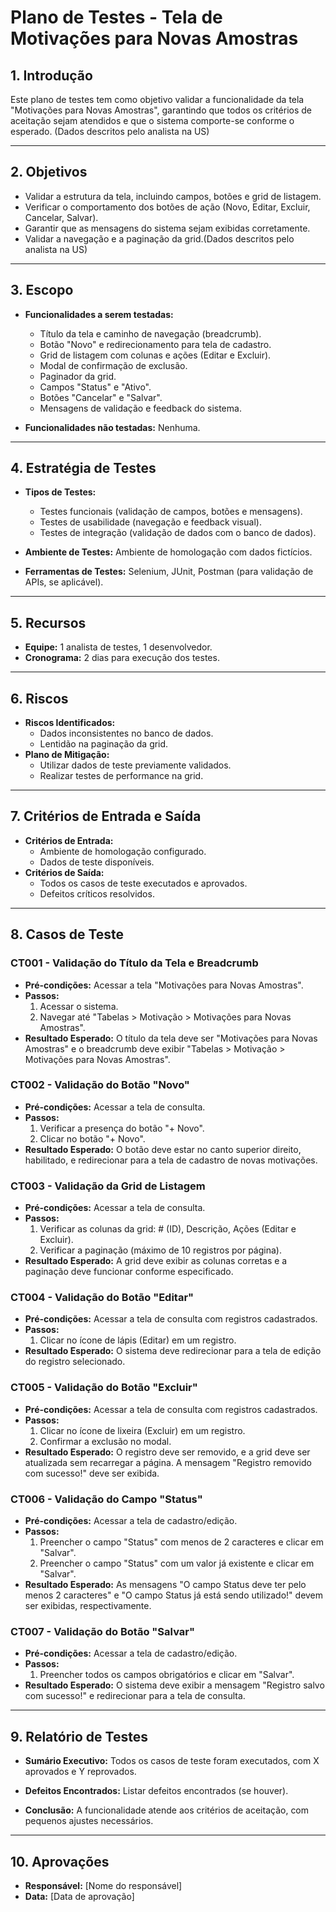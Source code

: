 
# Plano de Testes - Tela de Motivações para Novas Amostras

## 1. Introdução
Este plano de testes tem como objetivo validar a funcionalidade da tela "Motivações para Novas Amostras", garantindo que todos os critérios de aceitação sejam atendidos e que o sistema comporte-se conforme o esperado. (Dados descritos pelo analista na US)

---

## 2. Objetivos
- Validar a estrutura da tela, incluindo campos, botões e grid de listagem.
- Verificar o comportamento dos botões de ação (Novo, Editar, Excluir, Cancelar, Salvar).
- Garantir que as mensagens do sistema sejam exibidas corretamente.
- Validar a navegação e a paginação da grid.(Dados descritos pelo analista na US)

---

## 3. Escopo
- **Funcionalidades a serem testadas:**
  - Título da tela e caminho de navegação (breadcrumb).
  - Botão "Novo" e redirecionamento para tela de cadastro.
  - Grid de listagem com colunas e ações (Editar e Excluir).
  - Modal de confirmação de exclusão.
  - Paginador da grid.
  - Campos "Status" e "Ativo".
  - Botões "Cancelar" e "Salvar".
  - Mensagens de validação e feedback do sistema.

- **Funcionalidades não testadas:** Nenhuma.

---

## 4. Estratégia de Testes
- **Tipos de Testes:**
  - Testes funcionais (validação de campos, botões e mensagens).
  - Testes de usabilidade (navegação e feedback visual).
  - Testes de integração (validação de dados com o banco de dados).
  
- **Ambiente de Testes:** Ambiente de homologação com dados fictícios.
- **Ferramentas de Testes:** Selenium, JUnit, Postman (para validação de APIs, se aplicável).

---

## 5. Recursos
- **Equipe:** 1 analista de testes, 1 desenvolvedor.
- **Cronograma:** 2 dias para execução dos testes.

---

## 6. Riscos
- **Riscos Identificados:**
  - Dados inconsistentes no banco de dados.
  - Lentidão na paginação da grid.
- **Plano de Mitigação:**
  - Utilizar dados de teste previamente validados.
  - Realizar testes de performance na grid.

---

## 7. Critérios de Entrada e Saída
- **Critérios de Entrada:**
  - Ambiente de homologação configurado.
  - Dados de teste disponíveis.
- **Critérios de Saída:**
  - Todos os casos de teste executados e aprovados.
  - Defeitos críticos resolvidos.

---

## 8. Casos de Teste

### CT001 - Validação do Título da Tela e Breadcrumb
- **Pré-condições:** Acessar a tela "Motivações para Novas Amostras".
- **Passos:**
  1. Acessar o sistema.
  2. Navegar até "Tabelas > Motivação > Motivações para Novas Amostras".
- **Resultado Esperado:** O título da tela deve ser "Motivações para Novas Amostras" e o breadcrumb deve exibir "Tabelas > Motivação > Motivações para Novas Amostras".

### CT002 - Validação do Botão "Novo"
- **Pré-condições:** Acessar a tela de consulta.
- **Passos:**
  1. Verificar a presença do botão "+ Novo".
  2. Clicar no botão "+ Novo".
- **Resultado Esperado:** O botão deve estar no canto superior direito, habilitado, e redirecionar para a tela de cadastro de novas motivações.

### CT003 - Validação da Grid de Listagem
- **Pré-condições:** Acessar a tela de consulta.
- **Passos:**
  1. Verificar as colunas da grid: # (ID), Descrição, Ações (Editar e Excluir).
  2. Verificar a paginação (máximo de 10 registros por página).
- **Resultado Esperado:** A grid deve exibir as colunas corretas e a paginação deve funcionar conforme especificado.

### CT004 - Validação do Botão "Editar"
- **Pré-condições:** Acessar a tela de consulta com registros cadastrados.
- **Passos:**
  1. Clicar no ícone de lápis (Editar) em um registro.
- **Resultado Esperado:** O sistema deve redirecionar para a tela de edição do registro selecionado.

### CT005 - Validação do Botão "Excluir"
- **Pré-condições:** Acessar a tela de consulta com registros cadastrados.
- **Passos:**
  1. Clicar no ícone de lixeira (Excluir) em um registro.
  2. Confirmar a exclusão no modal.
- **Resultado Esperado:** O registro deve ser removido, e a grid deve ser atualizada sem recarregar a página. A mensagem "Registro removido com sucesso!" deve ser exibida.

### CT006 - Validação do Campo "Status"
- **Pré-condições:** Acessar a tela de cadastro/edição.
- **Passos:**
  1. Preencher o campo "Status" com menos de 2 caracteres e clicar em "Salvar".
  2. Preencher o campo "Status" com um valor já existente e clicar em "Salvar".
- **Resultado Esperado:** As mensagens "O campo Status deve ter pelo menos 2 caracteres" e "O campo Status já está sendo utilizado!" devem ser exibidas, respectivamente.

### CT007 - Validação do Botão "Salvar"
- **Pré-condições:** Acessar a tela de cadastro/edição.
- **Passos:**
  1. Preencher todos os campos obrigatórios e clicar em "Salvar".
- **Resultado Esperado:** O sistema deve exibir a mensagem "Registro salvo com sucesso!" e redirecionar para a tela de consulta.

---

## 9. Relatório de Testes
- **Sumário Executivo:** Todos os casos de teste foram executados, com X aprovados e Y reprovados.
- **Defeitos Encontrados:** Listar defeitos encontrados (se houver).

- **Conclusão:** A funcionalidade atende aos critérios de aceitação, com pequenos ajustes necessários.

---

## 10. Aprovações
- **Responsável:** [Nome do responsável]
- **Data:** [Data de aprovação]
